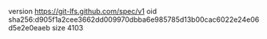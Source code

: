 version https://git-lfs.github.com/spec/v1
oid sha256:d905f1a2cee3662dd009970dbba6e985785d13b00cac6022e24e06d5e2e0eaeb
size 4103
